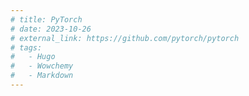 ```yaml
---
# title: PyTorch
# date: 2023-10-26
# external_link: https://github.com/pytorch/pytorch
# tags:
#   - Hugo
#   - Wowchemy
#   - Markdown
---
```


<!-- PyTorch is a Python package that provides tensor computation (like NumPy) with strong GPU acceleration. -->

<!--more-->
